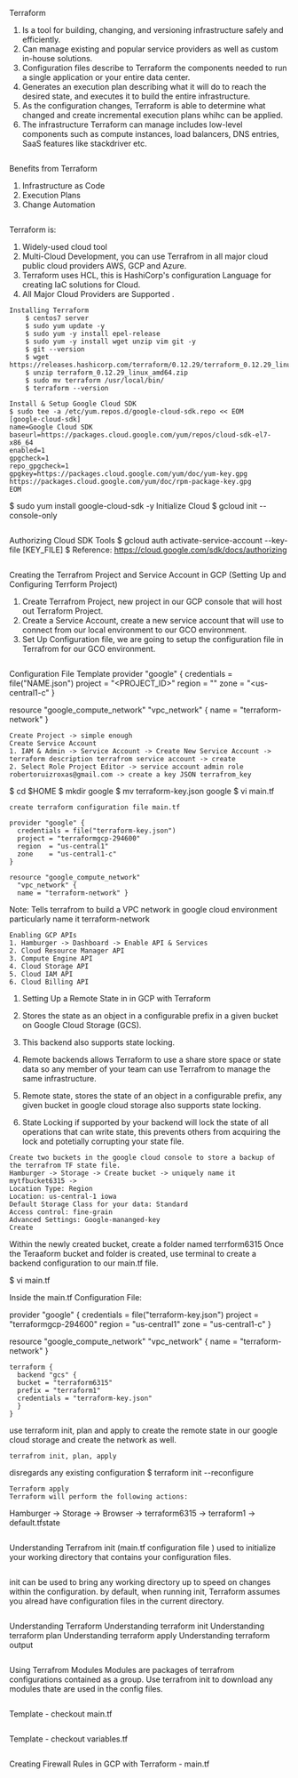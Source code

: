 Terraform 
1. Is a tool for building, changing, and versioning infrastructure safely and efficiently. 
2. Can manage existing and popular service providers as well as custom in-house solutions.
3. Configuration files describe to Terraform the components needed to run a single application or your entire data center.
4. Generates an execution plan describing what it will do to reach the desired state, and executes it to build the entire infrastructure. 
5. As the configuration changes, Terraform is able to determine what changed and create incremental execution plans whihc can be applied. 
6. The infrastructure Terraform can manage includes low-level components such as compute instances, load balancers, DNS entries, SaaS features like stackdriver etc.
```
```
Benefits from Terraform
1. Infrastructure as Code
2. Execution Plans
3. Change Automation
```
```
Terraform is: 
1. Widely-used cloud tool 
2. Multi-Cloud Development, you can use Terrafrom in all major cloud public cloud providers AWS, GCP and Azure.
3. Terraform uses HCL, this is HashiCorp's configuration Language for creating IaC solutions for Cloud. 
4. All Major Cloud Providers are Supported .
```
Installing Terraform 
    $ centos7 server 
    $ sudo yum update -y 
    $ sudo yum -y install epel-release
    $ sudo yum -y install wget unzip vim git -y
    $ git --version
    $ wget https://releases.hashicorp.com/terraform/0.12.29/terraform_0.12.29_linux_amd64.zip
    $ unzip terraform_0.12.29_linux_amd64.zip
    $ sudo mv terraform /usr/local/bin/
    $ terraform --version
```
```
Install & Setup Google Cloud SDK
$ sudo tee -a /etc/yum.repos.d/google-cloud-sdk.repo << EOM
[google-cloud-sdk]
name=Google Cloud SDK
baseurl=https://packages.cloud.google.com/yum/repos/cloud-sdk-el7-x86_64
enabled=1
gpgcheck=1
repo_gpgcheck=1
gpgkey=https://packages.cloud.google.com/yum/doc/yum-key.gpg https://packages.cloud.google.com/yum/doc/rpm-package-key.gpg
EOM
```
$ sudo yum install google-cloud-sdk -y
Initialize Cloud 
$ gcloud init --console-only
 
```
```
Authorizing Cloud SDK Tools
$ gcloud auth activate-service-account --key-file [KEY_FILE]
$ Reference: https://cloud.google.com/sdk/docs/authorizing
```
```
Creating the Terrafrom Project and Service Account in GCP
(Setting Up and Configuring Terrform Project)
1. Create Terrafrom Project, new project in our GCP console that will host out Terraform Project.
2. Create a Service Account, create a new service account that will use to connect from our local environment to our GCO environment. 
3. Set Up Configuration file, we are going to setup the configuration file in Terrafrom for our GCO environment.
```
```
Configuration File Template
provider "google" {
   credentials = file("NAME.json")
   project = "<PROJECT_ID>"
   region  = "<us-central1>"
   zone    = "<us-central1-c"
}

resource "google_compute_network"
  "vpc_network" {
  name = "terraform-network" }
```
Create Project -> simple enough
Create Service Account 
1. IAM & Admin -> Service Account -> Create New Service Account -> terraform description terrafrom service account -> create
2. Select Role Project Editor -> service account admin role robertoruizroxas@gmail.com -> create a key JSON terrafrom_key
```
$ cd $HOME
$ mkdir google
$ mv terraform-key.json google
$ vi main.tf 
```
create terraform configuration file main.tf

provider "google" {
  credentials = file("terraform-key.json")
  project = "terraformgcp-294600"
  region  = "us-central1"
  zone    = "us-central1-c"
}

resource "google_compute_network"
  "vpc_network" {
  name = "terraform-network" }
```
Note: Tells terrafrom to build a VPC network in google cloud environment particularly name
it terraform-network

```
Enabling GCP APIs
1. Hamburger -> Dashboard -> Enable API & Services 
2. Cloud Resource Manager API
3. Compute Engine API
4. Cloud Storage API 
5. Cloud IAM API 
6. Cloud Billing API
```
1. Setting Up a Remote State in in GCP with Terraform

2. Stores the state as an object in a configurable prefix in a given bucket on Google Cloud Storage (GCS).
3. This backend also supports state locking.
4. Remote backends allows Terraform to use a share store space or state data so any member of your team can use Terrafrom to manage the same infrastructure.
5. Remote state, stores the state of an object in a configurable prefix, any given bucket in google cloud storage also supports state locking.
6. State Locking if supported by your backend will lock the state of all operations that can write state, this prevents others from acquiring the lock and potetially corrupting your state file.
```
Create two buckets in the google cloud console to store a backup of the terrafrom TF state file.
Hamburger -> Storage -> Create bucket -> uniquely name it mytfbucket6315 ->
Location Type: Region
Location: us-central-1 iowa
Default Storage Class for your data: Standard
Access control: fine-grain
Advanced Settings: Google-mananged-key
Create
```
Within the newly created bucket, create a folder named terrform6315
Once the Teraaform bucket and folder is created, use terminal to create a backend configuration to our main.tf file.

$ vi main.tf

Inside the main.tf Configuration File:

 provider "google" {
    credentials = file("terraform-key.json")
    project = "terraformgcp-294600"
    region  = "us-central1"
    zone    = "us-central1-c"
 }

 resource "google_compute_network" "vpc_network" {
    name = "terraform-network"
 }
```
terraform {
  backend "gcs" {
  bucket = "terraform6315"
  prefix = "terraform1"
  credentials = "terraform-key.json"
  }
}
```
use terraform init, plan and apply to create the remote state in our google cloud storage and create the network as well.
```
terrafrom init, plan, apply
```
disregards any existing configuration
$ terraform init --reconfigure
```
Terraform apply
Terraform will perform the following actions:
```
Hamburger -> Storage -> Browser -> terraform6315 -> terraform1 -> default.tfstate
```
```
Understanding Terrafrom init (main.tf configuration file ) used to initialize your
working directory that contains your configuration files.
```
```
init can be used to bring any working directory up to speed on changes within the configuration.  by default, when running init, Terraform assumes you alread have
configuration files in the current directory.
```
```
Understanding Terraform 
Understanding terraform init
Understanding terraform plan
Understanding terraform apply
Understanding terraform output
```
```
Using Terrafrom Modules
Modules are packages of terrafrom configurations contained as a group. 
Use terrafrom init to download any modules thate are used in the config files.
```
```
Template - checkout main.tf
```
```
Template - checkout variables.tf
```
```
Creating Firewall Rules in GCP with Terraform - main.tf
```
```
